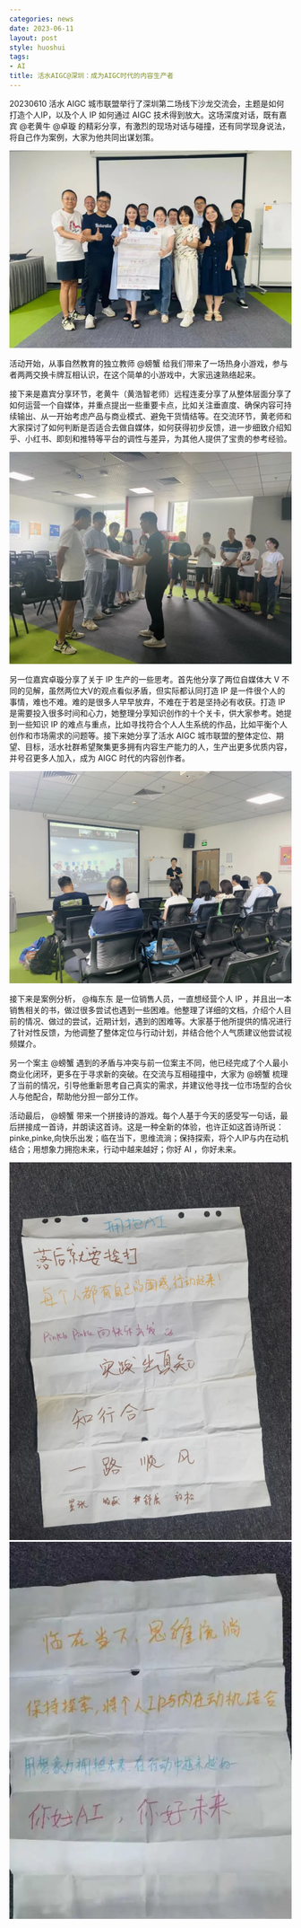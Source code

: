 ```yaml
---
categories: news
date: 2023-06-11
layout: post
style: huoshui
tags:
- AI
title: 活水AIGC@深圳：成为AIGC时代的内容生产者
---
```


20230610 活水 AIGC 城市联盟举行了深圳第二场线下沙龙交流会，主题是如何打造个人IP，以及个人 IP 如何通过 AIGC
技术得到放大。这场深度对话，既有嘉宾 @老黄牛 @卓璇 的精彩分享，有激烈的现场对话与碰撞，还有同学现身说法，将自己作为案例，大家为他共同出谋划策。  

![](/assets/images/5c21299ca01f4bccae25c54abed88b65.jpg)

活动开始，从事自然教育的独立教师 @螃蟹 给我们带来了一场热身小游戏，参与者两两交换卡牌互相认识，在这个简单的小游戏中，大家迅速熟络起来。

接下来是嘉宾分享环节，老黄牛（黄浩智老师）远程连麦分享了从整体层面分享了如何运营一个自媒体，并重点提出一些重要卡点，比如关注垂直度、确保内容可持续输出、从一开始考虑产品与商业模式、避免干货情结等。在交流环节，黄老师和大家探讨了如何判断是否适合去做自媒体，如何获得初步反馈，进一步细致介绍知乎、小红书、即刻和推特等平台的调性与差异，为其他人提供了宝贵的参考经验。

![](/assets/images/a7b3e434f8f7485b8d57bdc50db912ba.jpg)

另一位嘉宾卓璇分享了关于 IP 生产的一些思考。首先他分享了两位自媒体大 V 不同的见解，虽然两位大V的观点看似矛盾，但实际都认同打造 IP
是一件很个人的事情，难也不难。难的是很多人早早放弃，不难在于若是坚持必有收获。打造 IP
是需要投入很多时间和心力，她整理分享知识创作的十个关卡，供大家参考。她提到一些知识 IP
的难点与重点，比如寻找符合个人人生系统的作品，比如平衡个人创作和市场需求的问题等。接下来她分享了活水 AIGC
城市联盟的整体定位、期望、目标，活水社群希望聚集更多拥有内容生产能力的人，生产出更多优质内容，并号召更多人加入，成为 AIGC 时代的内容创作者。

![](/assets/images/1e248645e293464f9b67e012af34fbaa.jpg)

接下来是案例分析， @梅东东 是一位销售人员，一直想经营个人 IP
，并且出一本销售相关的书，做过很多尝试也遇到一些困难。他整理了详细的文档，介绍个人目前的情况、做过的尝试，近期计划，遇到的困难等。大家基于他所提供的情况进行了针对性反馈，为他调整了整体定位与行动计划，并结合他个人气质建议他尝试视频媒介。

另一个案主 @螃蟹 遇到的矛盾与冲突与前一位案主不同，他已经完成了个人最小商业化闭环，更多在于寻求新的突破。在交流与互相碰撞中，大家为 @螃蟹
梳理了当前的情况，引导他重新思考自己真实的需求，并建议他寻找一位市场型的合伙人与他配合，帮助他分担一部分工作。

活动最后， @螃蟹
带来一个拼接诗的游戏。每个人基于今天的感受写一句话，最后拼接成一首诗，并朗读这首诗。这是一种全新的体验，也许正如这首诗所说：pinke,pinke,向快乐出发；临在当下，思维流淌；保持探索，将个人IP与内在动机结合；用想象力拥抱未来，行动中越来越好；你好
AI ，你好未来。

![](/assets/images/1dd16960adad4643ba5f8a83a9670294.jpg)![](/assets/images/1e43a298058c41919ec5936cee1c9f6f.jpg)